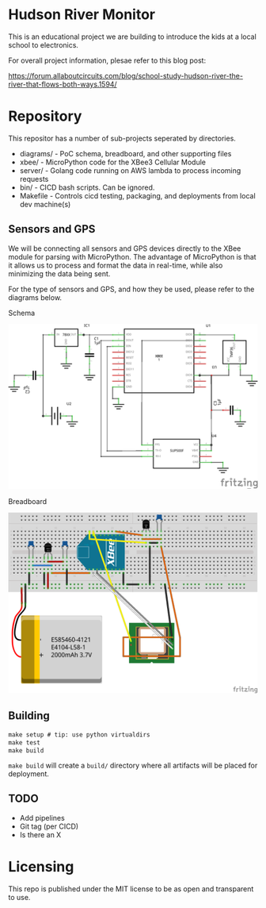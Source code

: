 # Hudson River Monitor

This is an educational project we are building to introduce the kids at a local school to electronics.

For overall project information, plesae refer to this blog post: 

https://forum.allaboutcircuits.com/blog/school-study-hudson-river-the-river-that-flows-both-ways.1594/

# Repository

This repositor has a number of sub-projects seperated by directories.

- diagrams/ - PoC schema, breadboard, and other supporting files
- xbee/ - MicroPython code for the XBee3 Cellular Module
- server/ - Golang code running on AWS lambda to process incoming requests
- bin/ - CICD bash scripts. Can be ignored.
- Makefile - Controls cicd testing, packaging, and deployments from local dev machine(s)

## Sensors and GPS

We will be connecting all sensors and GPS devices directly to the XBee module for parsing with MicroPython.  The advantage of MicroPython is that it allows us to process and format the data in real-time, while also minimizing the data being sent.

For the type of sensors and GPS, and how they be used, please refer to the diagrams below.

Schema

![XBee Schema](https://raw.githubusercontent.com/eduncan911/hudsonriver-monitor/master/diagrams/hudsonriver-schema.png)

Breadboard

![XBee Breadboard](https://raw.githubusercontent.com/eduncan911/hudsonriver-monitor/master/diagrams/hudsonriver-monitor-breadboard.png)

## Building

    make setup # tip: use python virtualdirs
    make test
    make build

`make build` will create a `build/` directory where all artifacts will be placed for deployment.

## TODO

- Add pipelines
- Git tag (per CICD)
- Is there an X

# Licensing

This repo is published under the MIT license to be as open and transparent to use.